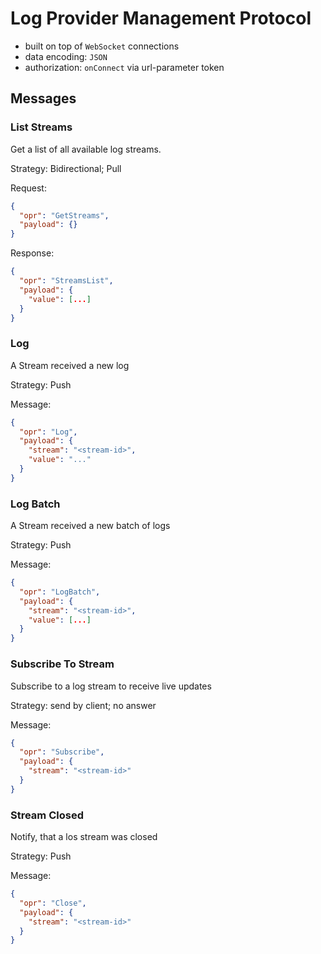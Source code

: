 # Log Provider Management Protocol

- built on top of `WebSocket` connections
- data encoding: `JSON`
- authorization: `onConnect` via url-parameter token

## Messages

### List Streams

Get a list of all available log streams.

Strategy: Bidirectional; Pull

Request:
```json
{
  "opr": "GetStreams",
  "payload": {}
}
```
Response:
```json
{
  "opr": "StreamsList",
  "payload": {
    "value": [...]
  }
}
```

### Log

A Stream received a new log

Strategy: Push

Message:
```json
{
  "opr": "Log",
  "payload": {
    "stream": "<stream-id>",
    "value": "..."
  }
}
```

### Log Batch

A Stream received a new batch of logs

Strategy: Push

Message:
```json
{
  "opr": "LogBatch",
  "payload": {
    "stream": "<stream-id>",
    "value": [...]
  }
}
```

### Subscribe To Stream

Subscribe to a log stream to receive live updates

Strategy: send by client; no answer

Message:
```json
{
  "opr": "Subscribe",
  "payload": {
    "stream": "<stream-id>"
  }
}
```

### Stream Closed

Notify, that a los stream was closed

Strategy: Push

Message:
```json
{
  "opr": "Close",
  "payload": {
    "stream": "<stream-id>"
  }
}
```

